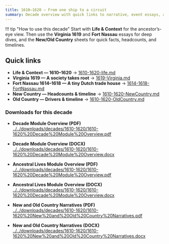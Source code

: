 ```yaml
---
title: 1610–1620 — From one ship to a circuit
summary: Decade overview with quick links to narrative, event essays, and context sheets.
---
```


!!! tip "How to use this decade"
    Start with **Life & Context** for the ancestor’s-eye view. Then use the **Virginia 1619** and **Fort Nassau** essays for deep dives, and the **New/Old Country** sheets for quick facts, headcounts, and timelines.

## Quick links

- **Life & Context — 1610–1620** → [1610-1620-life.md](./1610-1620-life.md)
- **Virginia 1619 — A society takes root** → [1619-Virginia.md](./1619-Virginia.md)
- **Fort Nassau 1614–1618 — A tiny Dutch trade house** → [1614-1618-FortNassau.md](./1614-1618-FortNassau.md)
- **New Country — Headcounts & timeline** → [1610-1620-NewCountry.md](./1610-1620-NewCountry.md)
- **Old Country — Drivers & timeline** → [1610-1620-OldCountry.md](./1610-1620-OldCountry.md)

### Downloads for this decade

- **Decade Module Overview (PDF)**  
  [../../downloads/decades/1610-1620/1610-1620%20Decade%20Module%20Overview.pdf](../../downloads/decades/1610-1620/1610-1620%20Decade%20Module%20Overview.pdf)

- **Decade Module Overview (DOCX)**  
  [../../downloads/decades/1610-1620/1610-1620%20Decade%20Module%20Overview.docx](../../downloads/decades/1610-1620/1610-1620%20Decade%20Module%20Overview.docx)
  
- **Ancestral Lives Module Overview (PDF)**  
  [../../downloads/decades/1610-1620/1610-1620%20Decade%20Module%20Overview.pdf](../../downloads/decades/1610-1620/1610-1620%20Ancestral%20Lives%20Overview.pdf)

- **Ancestral Lives Module Overview (DOCX)**  
  [../../downloads/decades/1610-1620/1610-1620%20Decade%20Module%20Overview.docx](../../downloads/decades/1610-1620/1610-1620%20Ancestral%20Lives%20Overview.docx)

- **New and Old Country Narratives (PDF)**  
  [../../downloads/decades/1610-1620/1610-1620%20New%20and%20Old%20Country%20Narratives.pdf](../../downloads/decades/1610-1620/1610-1620%20New%20and%20Old%20Country%20Narratives.pdf)

- **New and Old Country Narratives (DOCX)**  
  [../../downloads/decades/1610-1620/1610-1620%20New%20and%20Old%20Country%20Narratives.docx](../../downloads/decades/1610-1620/1610-1620%20New%20and%20Old%20Country%20Narratives.docx)




